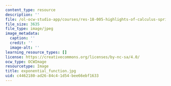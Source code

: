 ```yaml
---
content_type: resource
description: ''
file: /ol-ocw-studio-app/courses/res-18-005-highlights-of-calculus-spring-2010/c4462180ad2684c41d54bee66ebf1633_exponential_function.jpg
file_size: 3635
file_type: image/jpeg
image_metadata:
  caption: ''
  credit: ''
  image-alt: ''
learning_resource_types: []
license: https://creativecommons.org/licenses/by-nc-sa/4.0/
ocw_type: OCWImage
resourcetype: Image
title: exponential_function.jpg
uid: c4462180-ad26-84c4-1d54-bee66ebf1633
---
```


